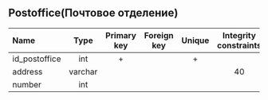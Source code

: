 ## Postoffice(Почтовое отделение)

|Name|Type|Primary key|Foreign key|Unique|Integrity constraints|Null/not null|
|:----|:----:|:-----------:|:-----------:|:------:|:----------------------:|:------:|
|id_postoffice|int|+| | + | |not null|
|address|varchar| | | | 40| not null|
|number|int| | | | | not null|
